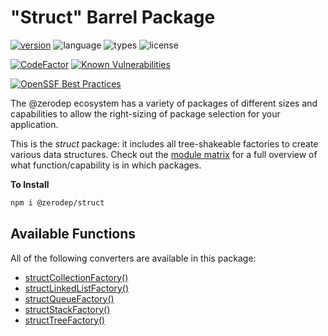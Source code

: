 # "Struct" Barrel Package

[![version](https://img.shields.io/npm/v/@zerodep/struct?style=flat-square&color=blue)](https://www.npmjs.com/package/@zerodep/struct)
![language](https://img.shields.io/badge/typescript-100%25-blue?style=flat-square)
![types](https://img.shields.io/badge/types-included-blue?style=flat-square)
![license](https://img.shields.io/github/license/cdepage/zerodep?color=blue&style=flat-square)

[![CodeFactor](https://www.codefactor.io/repository/github/cdepage/zerodep/badge)](https://www.codefactor.io/repository/github/cdepage/zerodep)
[![Known Vulnerabilities](https://snyk.io/test/github/cdepage/zerodep/badge.svg)](https://snyk.io/test/github/cdepage/zerodep)

[![OpenSSF Best Practices](https://www.bestpractices.dev/projects/9225/badge)](https://www.bestpractices.dev/projects/9225)

The @zerodep ecosystem has a variety of packages of different sizes and capabilities to allow the right-sizing of package selection for your application.

This is the _struct_ package: it includes all tree-shakeable factories to create various data structures. Check out the [module matrix](/) for a full overview of what function/capability is in which packages.

**To Install**

```bash
npm i @zerodep/struct
```

## Available Functions

All of the following converters are available in this package:

- [structCollectionFactory()](struct/collection.md)
- [structLinkedListFactory()](struct/linkedlist.md)
- [structQueueFactory()](struct/queue.md)
- [structStackFactory()](struct/stack.md)
- [structTreeFactory()](struct/tree.md)
